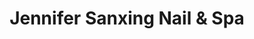 ---
title: "Jennifer Sanxing Nail & Spa"
url: /queens/jennifer-sanxing-nail-und-spa/
shop: Kosmetik
---